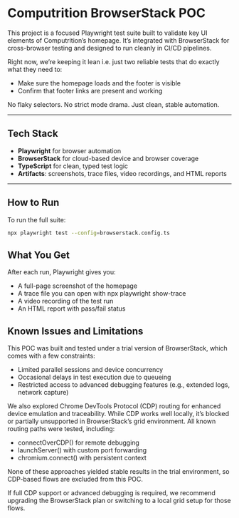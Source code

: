# Computrition BrowserStack POC

This project is a focused Playwright test suite built to validate key UI elements of Computrition’s homepage. It’s integrated with BrowserStack for cross-browser testing and designed to run cleanly in CI/CD pipelines.

Right now, we’re keeping it lean i.e. just two reliable tests that do exactly what they need to:

- Make sure the homepage loads and the footer is visible
- Confirm that footer links are present and working

No flaky selectors. No strict mode drama. Just clean, stable automation.

---

## Tech Stack

- **Playwright** for browser automation
- **BrowserStack** for cloud-based device and browser coverage
- **TypeScript** for clean, typed test logic
- **Artifacts**: screenshots, trace files, video recordings, and HTML reports

---

## How to Run

To run the full suite:

```bash
npx playwright test --config=browserstack.config.ts
```


## What You Get
After each run, Playwright gives you:

- A full-page screenshot of the homepage
- A trace file you can open with npx playwright show-trace
- A video recording of the test run
- An HTML report with pass/fail status

## Known Issues and Limitations

This POC was built and tested under a trial version of BrowserStack, which comes with a few constraints:

- Limited parallel sessions and device concurrency
- Occasional delays in test execution due to queueing
- Restricted access to advanced debugging features (e.g., extended logs, network capture)

We also explored Chrome DevTools Protocol (CDP) routing for enhanced device emulation and traceability. While CDP works well locally, it’s blocked or partially unsupported in BrowserStack’s grid environment. All known routing paths were tested, including:

- connectOverCDP() for remote debugging
- launchServer() with custom port forwarding
- chromium.connect() with persistent context

None of these approaches yielded stable results in the trial environment, so CDP-based flows are excluded from this POC.

If full CDP support or advanced debugging is required, we recommend upgrading the BrowserStack plan or switching to a local grid setup for those flows.
